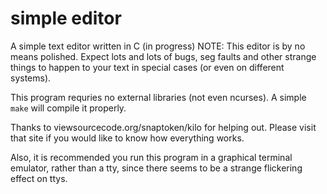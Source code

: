 # simple editor
A simple text editor written in C (in progress)
NOTE: This editor is by no means polished. Expect lots and lots of bugs, seg faults and other
strange things to happen to your text in special cases (or even on different systems). 

This program requries no external libraries (not even ncurses). A simple `make` will compile it properly. 

Thanks to viewsourcecode.org/snaptoken/kilo for helping out. Please visit that site if you would like to know how everything works.

Also, it is recommended you run this program in a graphical terminal emulator, rather than a tty, since there seems to be a strange flickering effect on ttys.
